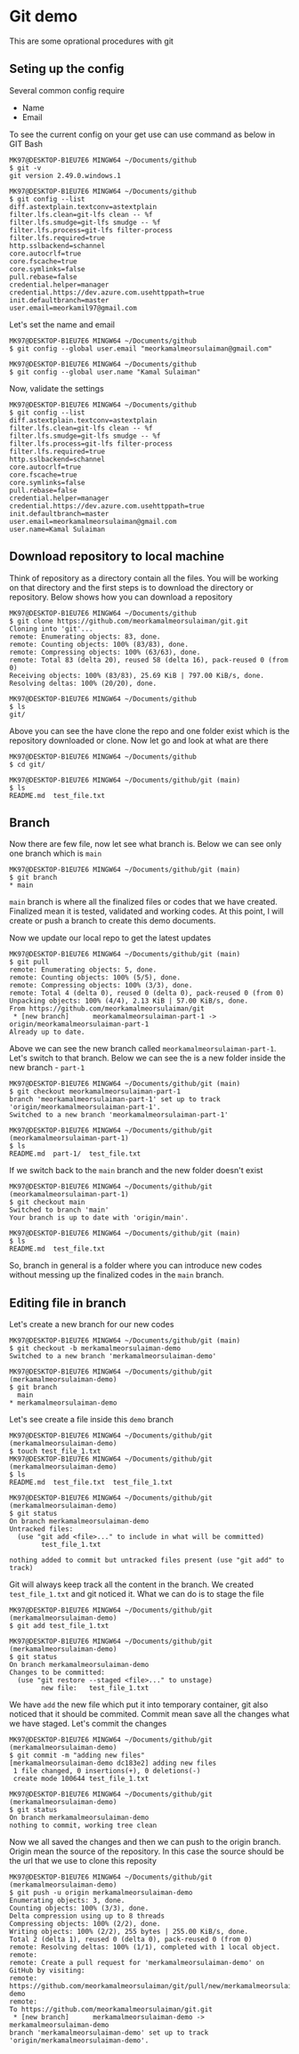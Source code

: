 # Git demo

This are some oprational procedures with git

## Seting up the config 

Several common config require
 - Name
 - Email

To see the current config on your get use can use command as below in GIT Bash

```
MK97@DESKTOP-B1EU7E6 MINGW64 ~/Documents/github
$ git -v
git version 2.49.0.windows.1

MK97@DESKTOP-B1EU7E6 MINGW64 ~/Documents/github
$ git config --list
diff.astextplain.textconv=astextplain
filter.lfs.clean=git-lfs clean -- %f
filter.lfs.smudge=git-lfs smudge -- %f
filter.lfs.process=git-lfs filter-process
filter.lfs.required=true
http.sslbackend=schannel
core.autocrlf=true
core.fscache=true
core.symlinks=false
pull.rebase=false
credential.helper=manager
credential.https://dev.azure.com.usehttppath=true
init.defaultbranch=master
user.email=meorkamil97@gmail.com
```

Let's set the name and email

```
MK97@DESKTOP-B1EU7E6 MINGW64 ~/Documents/github
$ git config --global user.email "meorkamalmeorsulaiman@gmail.com"

MK97@DESKTOP-B1EU7E6 MINGW64 ~/Documents/github
$ git config --global user.name "Kamal Sulaiman"
```

Now, validate the settings

```
MK97@DESKTOP-B1EU7E6 MINGW64 ~/Documents/github
$ git config --list
diff.astextplain.textconv=astextplain
filter.lfs.clean=git-lfs clean -- %f
filter.lfs.smudge=git-lfs smudge -- %f
filter.lfs.process=git-lfs filter-process
filter.lfs.required=true
http.sslbackend=schannel
core.autocrlf=true
core.fscache=true
core.symlinks=false
pull.rebase=false
credential.helper=manager
credential.https://dev.azure.com.usehttppath=true
init.defaultbranch=master
user.email=meorkamalmeorsulaiman@gmail.com
user.name=Kamal Sulaiman
```

## Download repository to local machine

Think of repository as a directory contain all the files. You will be working on that directory and the first steps is to download the directory or repository. Below shows how you can download a repository

```
MK97@DESKTOP-B1EU7E6 MINGW64 ~/Documents/github
$ git clone https://github.com/meorkamalmeorsulaiman/git.git
Cloning into 'git'...
remote: Enumerating objects: 83, done.
remote: Counting objects: 100% (83/83), done.
remote: Compressing objects: 100% (63/63), done.
remote: Total 83 (delta 20), reused 58 (delta 16), pack-reused 0 (from 0)
Receiving objects: 100% (83/83), 25.69 KiB | 797.00 KiB/s, done.
Resolving deltas: 100% (20/20), done.

MK97@DESKTOP-B1EU7E6 MINGW64 ~/Documents/github
$ ls
git/
```

Above you can see the have clone the repo and one folder exist which is the repository downloaded or clone. Now let go and look at what are there

```
MK97@DESKTOP-B1EU7E6 MINGW64 ~/Documents/github
$ cd git/

MK97@DESKTOP-B1EU7E6 MINGW64 ~/Documents/github/git (main)
$ ls
README.md  test_file.txt
```
## Branch

Now there are few file, now let see what branch is. Below we can see only one branch which is `main`

```
MK97@DESKTOP-B1EU7E6 MINGW64 ~/Documents/github/git (main)
$ git branch
* main
```
`main` branch is where all the finalized files or codes that we have created. Finalized mean it is tested, validated and working codes. At this point, I will create or push a branch to create this demo documents. 

Now we update our local repo to get the latest updates

```
MK97@DESKTOP-B1EU7E6 MINGW64 ~/Documents/github/git (main)
$ git pull
remote: Enumerating objects: 5, done.
remote: Counting objects: 100% (5/5), done.
remote: Compressing objects: 100% (3/3), done.
remote: Total 4 (delta 0), reused 0 (delta 0), pack-reused 0 (from 0)
Unpacking objects: 100% (4/4), 2.13 KiB | 57.00 KiB/s, done.
From https://github.com/meorkamalmeorsulaiman/git
 * [new branch]      meorkamalmeorsulaiman-part-1 -> origin/meorkamalmeorsulaiman-part-1
Already up to date.
```

Above we can see the new branch called `meorkamalmeorsulaiman-part-1`. Let's switch to that branch. Below we can see the is a new folder inside the new branch - `part-1`

```
MK97@DESKTOP-B1EU7E6 MINGW64 ~/Documents/github/git (main)
$ git checkout meorkamalmeorsulaiman-part-1
branch 'meorkamalmeorsulaiman-part-1' set up to track 'origin/meorkamalmeorsulaiman-part-1'.
Switched to a new branch 'meorkamalmeorsulaiman-part-1'

MK97@DESKTOP-B1EU7E6 MINGW64 ~/Documents/github/git (meorkamalmeorsulaiman-part-1)
$ ls
README.md  part-1/  test_file.txt
```

If we switch back to the `main` branch and the new folder doesn't exist

```
MK97@DESKTOP-B1EU7E6 MINGW64 ~/Documents/github/git (meorkamalmeorsulaiman-part-1)
$ git checkout main
Switched to branch 'main'
Your branch is up to date with 'origin/main'.

MK97@DESKTOP-B1EU7E6 MINGW64 ~/Documents/github/git (main)
$ ls
README.md  test_file.txt
```

So, branch in general is a folder where you can introduce new codes without messing up the finalized codes in the `main` branch.

## Editing file in branch

Let's create a new branch for our new codes

```
MK97@DESKTOP-B1EU7E6 MINGW64 ~/Documents/github/git (main)
$ git checkout -b merkamalmeorsulaiman-demo
Switched to a new branch 'merkamalmeorsulaiman-demo'

MK97@DESKTOP-B1EU7E6 MINGW64 ~/Documents/github/git (merkamalmeorsulaiman-demo)
$ git branch
  main
* merkamalmeorsulaiman-demo
```

Let's see create a file inside this `demo` branch
```
MK97@DESKTOP-B1EU7E6 MINGW64 ~/Documents/github/git (merkamalmeorsulaiman-demo)
$ touch test_file_1.txt
MK97@DESKTOP-B1EU7E6 MINGW64 ~/Documents/github/git (merkamalmeorsulaiman-demo)
$ ls
README.md  test_file.txt  test_file_1.txt

MK97@DESKTOP-B1EU7E6 MINGW64 ~/Documents/github/git (merkamalmeorsulaiman-demo)
$ git status
On branch merkamalmeorsulaiman-demo
Untracked files:
  (use "git add <file>..." to include in what will be committed)
        test_file_1.txt

nothing added to commit but untracked files present (use "git add" to track)
```

Git will always keep track all the content in the branch. We created `test_file_1.txt` and git noticed it. What we can do is to stage the file

```
MK97@DESKTOP-B1EU7E6 MINGW64 ~/Documents/github/git (merkamalmeorsulaiman-demo)
$ git add test_file_1.txt

MK97@DESKTOP-B1EU7E6 MINGW64 ~/Documents/github/git (merkamalmeorsulaiman-demo)
$ git status
On branch merkamalmeorsulaiman-demo
Changes to be committed:
  (use "git restore --staged <file>..." to unstage)
        new file:   test_file_1.txt
```

We have `add` the new file which put it into temporary container, git also noticed that it should be commited. Commit mean save all the changes what we have staged. Let's commit the changes

```
MK97@DESKTOP-B1EU7E6 MINGW64 ~/Documents/github/git (merkamalmeorsulaiman-demo)
$ git commit -m "adding new files"
[merkamalmeorsulaiman-demo dc183e2] adding new files
 1 file changed, 0 insertions(+), 0 deletions(-)
 create mode 100644 test_file_1.txt

MK97@DESKTOP-B1EU7E6 MINGW64 ~/Documents/github/git (merkamalmeorsulaiman-demo)
$ git status
On branch merkamalmeorsulaiman-demo
nothing to commit, working tree clean
```

Now we all saved the changes and then we can push to the origin branch. Origin mean the source of the repository. In this case the source should be the url that we use to clone this reposity

```
MK97@DESKTOP-B1EU7E6 MINGW64 ~/Documents/github/git (merkamalmeorsulaiman-demo)
$ git push -u origin merkamalmeorsulaiman-demo
Enumerating objects: 3, done.
Counting objects: 100% (3/3), done.
Delta compression using up to 8 threads
Compressing objects: 100% (2/2), done.
Writing objects: 100% (2/2), 255 bytes | 255.00 KiB/s, done.
Total 2 (delta 1), reused 0 (delta 0), pack-reused 0 (from 0)
remote: Resolving deltas: 100% (1/1), completed with 1 local object.
remote:
remote: Create a pull request for 'merkamalmeorsulaiman-demo' on GitHub by visiting:
remote:      https://github.com/meorkamalmeorsulaiman/git/pull/new/merkamalmeorsulaiman-demo
remote:
To https://github.com/meorkamalmeorsulaiman/git.git
 * [new branch]      merkamalmeorsulaiman-demo -> merkamalmeorsulaiman-demo
branch 'merkamalmeorsulaiman-demo' set up to track 'origin/merkamalmeorsulaiman-demo'.
```




